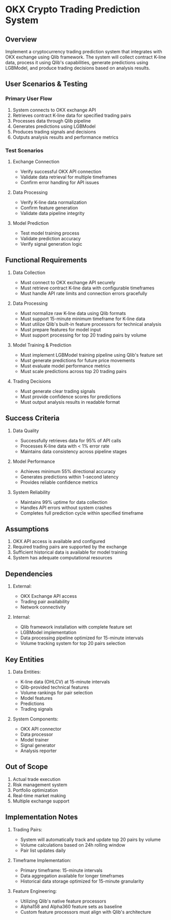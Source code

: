# OKX Crypto Trading Prediction System

## Overview

Implement a cryptocurrency trading prediction system that integrates with OKX exchange using Qlib framework. The system will collect contract K-line data, process it using Qlib's capabilities, generate predictions using LGBModel, and produce trading decisions based on analysis results.

## User Scenarios & Testing

### Primary User Flow
1. System connects to OKX exchange API
2. Retrieves contract K-line data for specified trading pairs
3. Processes data through Qlib pipeline
4. Generates predictions using LGBModel
5. Produces trading signals and decisions
6. Outputs analysis results and performance metrics

### Test Scenarios
1. Exchange Connection
   - Verify successful OKX API connection
   - Validate data retrieval for multiple timeframes
   - Confirm error handling for API issues

2. Data Processing
   - Verify K-line data normalization
   - Confirm feature generation
   - Validate data pipeline integrity

3. Model Prediction
   - Test model training process
   - Validate prediction accuracy
   - Verify signal generation logic

## Functional Requirements

1. Data Collection
   - Must connect to OKX exchange API securely
   - Must retrieve contract K-line data with configurable timeframes
   - Must handle API rate limits and connection errors gracefully

2. Data Processing
   - Must normalize raw K-line data using Qlib formats
   - Must support 15-minute minimum timeframe for K-line data
   - Must utilize Qlib's built-in feature processors for technical analysis
   - Must prepare features for model input
   - Must support processing for top 20 trading pairs by volume

3. Model Training & Prediction
   - Must implement LGBModel training pipeline using Qlib's feature set
   - Must generate predictions for future price movements
   - Must evaluate model performance metrics
   - Must scale predictions across top 20 trading pairs

4. Trading Decisions
   - Must generate clear trading signals
   - Must provide confidence scores for predictions
   - Must output analysis results in readable format

## Success Criteria

1. Data Quality
   - Successfully retrieves data for 95% of API calls
   - Processes K-line data with < 1% error rate
   - Maintains data consistency across pipeline stages

2. Model Performance
   - Achieves minimum 55% directional accuracy
   - Generates predictions within 1-second latency
   - Provides reliable confidence metrics

3. System Reliability
   - Maintains 99% uptime for data collection
   - Handles API errors without system crashes
   - Completes full prediction cycle within specified timeframe

## Assumptions

1. OKX API access is available and configured
2. Required trading pairs are supported by the exchange
3. Sufficient historical data is available for model training
4. System has adequate computational resources

## Dependencies

1. External:
   - OKX Exchange API access
   - Trading pair availability
   - Network connectivity

2. Internal:
   - Qlib framework installation with complete feature set
   - LGBModel implementation
   - Data processing pipeline optimized for 15-minute intervals
   - Volume tracking system for top 20 pairs selection

## Key Entities

1. Data Entities:
   - K-line data (OHLCV) at 15-minute intervals
   - Qlib-provided technical features
   - Volume rankings for pair selection
   - Model features
   - Predictions
   - Trading signals

2. System Components:
   - OKX API connector
   - Data processor
   - Model trainer
   - Signal generator
   - Analysis reporter

## Out of Scope

1. Actual trade execution
2. Risk management system
3. Portfolio optimization
4. Real-time market making
5. Multiple exchange support

## Implementation Notes

1. Trading Pairs:
   - System will automatically track and update top 20 pairs by volume
   - Volume calculations based on 24h rolling window
   - Pair list updates daily

2. Timeframe Implementation:
   - Primary timeframe: 15-minute intervals
   - Data aggregation available for longer timeframes
   - Historical data storage optimized for 15-minute granularity

3. Feature Engineering:
   - Utilizing Qlib's native feature processors
   - Alpha158 and Alpha360 feature sets as baseline
   - Custom feature processors must align with Qlib's architecture
